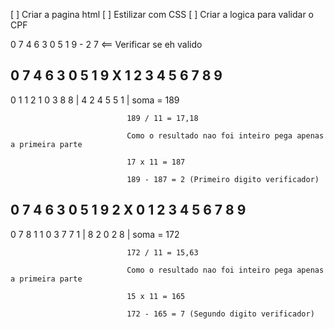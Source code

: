 [ ] Criar a pagina html 
[ ] Estilizar com CSS
[ ] Criar a logica para validar o CPF



0 7 4 6 3 0 5 1 9 - 2 7   <== Verificar se eh valido

  0 7 4 6 3 0 5 1 9
X 1 2 3 4 5 6 7 8 9
  ------------------
  0 1 1 2 1 0 3 8 8  |
    4 2 4 5   5   1  | soma = 189    
                           
                              189 / 11 = 17,18 

                              Como o resultado nao foi inteiro pega apenas a primeira parte

                              17 x 11 = 187

                              189 - 187 = 2 (Primeiro digito verificador)

  0 7 4 6 3 0 5 1 9 2
X 0 1 2 3 4 5 6 7 8 9
  --------------------
  0 7 8 1 1 0 3 7 7 1 | 
        8 2   0   2 8 | soma = 172

                              172 / 11 = 15,63 

                              Como o resultado nao foi inteiro pega apenas a primeira parte

                              15 x 11 = 165

                              172 - 165 = 7 (Segundo digito verificador)

